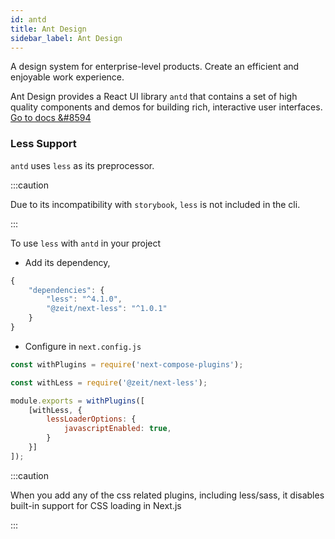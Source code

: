 ```yaml
---
id: antd
title: Ant Design
sidebar_label: Ant Design
---
```


A design system for enterprise-level products. Create an efficient and enjoyable work experience.

Ant Design provides a React UI library `antd` that contains a set of high quality components and demos for building rich, interactive user interfaces.  
[Go to docs &#8594](https://ant.design/docs/react/introduce)

### Less Support
`antd` uses `less` as its preprocessor.

:::caution

Due to its incompatibility with `storybook`, `less` is not included in the cli.

:::

To use `less` with `antd` in your project  
- Add its dependency,

```js title="package.json"
{
    "dependencies": {
        "less": "^4.1.0",
        "@zeit/next-less": "^1.0.1"
    }
} 
```

- Configure in `next.config.js`

```js title="next.config.js"
const withPlugins = require('next-compose-plugins');

const withLess = require('@zeit/next-less');

module.exports = withPlugins([
    [withLess, {
        lessLoaderOptions: {
            javascriptEnabled: true,
        }
    }]
]);
```

:::caution

When you add any of the css related plugins, including less/sass, it disables built-in support for CSS loading in Next.js

:::